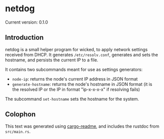 # netdog

Current version: 0.1.0

## Introduction

netdog is a small helper program for wicked, to apply network settings received from DHCP.  It
generates `/etc/resolv.conf`, generates and sets the hostname, and persists the current IP to a
file.

It contains two subcommands meant for use as settings generators:
* `node-ip`: returns the node's current IP address in JSON format
* `generate-hostname`: returns the node's hostname in JSON format (it is the resolved IP or the IP
  in format "ip-x-x-x-x" if resolving fails)

The subcommand `set-hostname` sets the hostname for the system.

## Colophon

This text was generated using [cargo-readme](https://crates.io/crates/cargo-readme), and includes the rustdoc from `src/main.rs`.